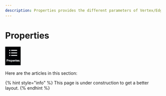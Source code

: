 ```yaml
---
description: Properties provides the different parameters of Vertex/Edge/Plane.
---
```


# Properties

![](../.gitbook/assets/properties.jpg)

Here are the articles in this section:

{% hint style="info" %}
This page is under construction to get a better layout.
{% endhint %}

